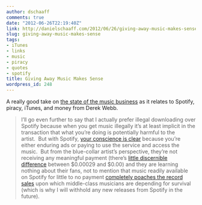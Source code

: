 ```yaml
---
author: dschaaff
comments: true
date: "2012-06-26T22:19:40Z"
link: http://danielschaaff.com/2012/06/26/giving-away-music-makes-sense/
slug: giving-away-music-makes-sense
tags:
- iTunes
- links
- music
- piracy
- quotes
- spotify
title: Giving Away Music Makes Sense
wordpress_id: 248
---
```


A really good take on [the state of the music business](http://derekwebb.tumblr.com/post/13503899950/giving-it-away-how-free-music-makes-more-than-sense) as it relates to Spotify, piracy, iTunes, and money from Derek Webb.


> I’ll go even further to say that I actually prefer illegal downloading over Spotify because when you get music illegally it’s at least implicit in the transaction that what you’re doing is potentially harmful to the artist.  But with Spotify, [your conscience is clear](http://www.mercurynews.com/breaking-news/ci_19361137) because you’re either enduring ads or paying to use the service and access the music.  But from the blue-collar artist’s perspective, they’re not receiving any meaningful payment (there’s [little discernible difference](http://matthewebel.com/2011/07/20/spotify-let-the-money-pour-in/) between $0.00029 and $0.00) and they are learning nothing about their fans, not to mention that music readily available on Spotify for little to no payment [completely poaches the record sales](http://www.hypebot.com/hypebot/2011/11/distributor-pulls-234-labels-from-spotify-napster-rdio-after-itunes-payments-drop-24.html) upon which middle-class musicians are depending for survival (which is why I will withhold any new releases from Spotify in the future).

